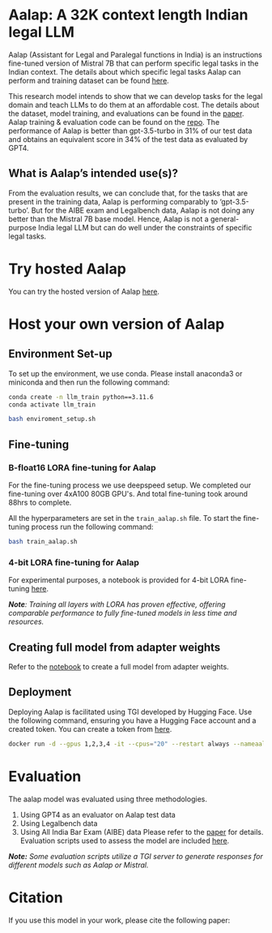 # Aalap: A 32K context length Indian legal LLM

Aalap (Assistant for Legal and Paralegal functions in India) is an instructions fine-tuned version of Mistral 7B that can perform specific legal tasks in the Indian context. The details about which specific legal tasks Aalap can perform and training dataset can be found [here](https://huggingface.co/datasets/opennyaiorg/aalap_instruction_dataset).

This research model intends to show that we can develop tasks for the legal domain and teach LLMs to do them at an affordable cost.
The details about the dataset, model training, and evaluations can be found in the [paper](). Aalap training & evaluation code can be found on the [repo](https://github.com/OpenNyAI/aalap_legal_llm). 
The performance of Aalap is better than gpt-3.5-turbo in 31% of our test data and obtains an equivalent score in 34% of the test data as evaluated by GPT4.

## What is Aalap’s intended use(s)?
From the evaluation results, we can conclude that, for the tasks that are present in the training data, Aalap is performing comparably to ‘gpt-3.5-turbo’. But for the AIBE exam and Legalbench data, Aalap is not doing any better than the Mistral 7B base model. Hence, Aalap is not a general-purpose India legal LLM but can do well under the constraints of specific legal tasks.

# Try hosted Aalap
You can try the hosted version of Aalap [here]().

# Host your own version of Aalap
## Environment Set-up 
To set up the environment, we use conda. Please install anaconda3 or miniconda and then run the following command:

```sh
conda create -n llm_train python==3.11.6
conda activate llm_train
```

```sh
bash enviroment_setup.sh
```

## Fine-tuning
### B-float16 LORA fine-tuning for Aalap
For the fine-tuning process we use deepspeed setup. We completed our fine-tuning over 4xA100 80GB GPU's. And total fine-tuning took around 88hrs to complete.

All the hyperparameters are set in the `train_aalap.sh` file. To start the fine-tuning process run the following command:
```sh
bash train_aalap.sh
```
### 4-bit LORA fine-tuning for Aalap
For experimental purposes, a notebook is provided for 4-bit LORA fine-tuning [here](notebooks/Llama2_4bit_finetune.ipynb).

***Note**: Training all layers with LORA has proven effective, offering comparable performance to fully fine-tuned models in less time and resources.*

## Creating full model from adapter weights
Refer to the [notebook](notebooks/llm_combine_and_save.ipynb) to create a full model from adapter weights.

## Deployment
Deploying Aalap is facilitated using TGI developed by Hugging Face. Use the following command, ensuring you have a Hugging Face account and a created token. You can create a token from [here](https://huggingface.co/settings/token).

```sh
docker run -d --gpus 1,2,3,4 -it --cpus="20" --restart always --nameaalap -v $PWD/temp_models_data:/data -p 8080:80  --shm-size 8g -e HUGGING_FACE_HUB_TOKEN=[YOUR HUGGING FACE TOKEN] -e SHARDED=true -e MAX_INPUT_LENGTH=32766 -e MAX_TOTAL_TOKENS=65536 -e HOSTNAME=0.0.0.0 -e MODEL_ID=opennyaiorg/Aalap-Mistral-7B-v0.1-bf16 ghcr.io/huggingface/text-generation-inference --model-id opennyaiorg/Aalap-Mistral-7B-v0.1-bf16
```

# Evaluation
The aalap model was evaluated using three methodologies.
1.  Using GPT4 as an evaluator on Aalap test data
2. Using Legalbench data
3. Using All India Bar Exam (AIBE) data
Please refer to the [paper]() for details. Evaluation scripts used to assess the model are included [here](evaluation/README.md).

***Note:** Some evaluation scripts utilize a TGI server to generate responses for different models such as Aalap or Mistral.*

# Citation
If you use this model in your work, please cite the following paper:

```bibtex
```
